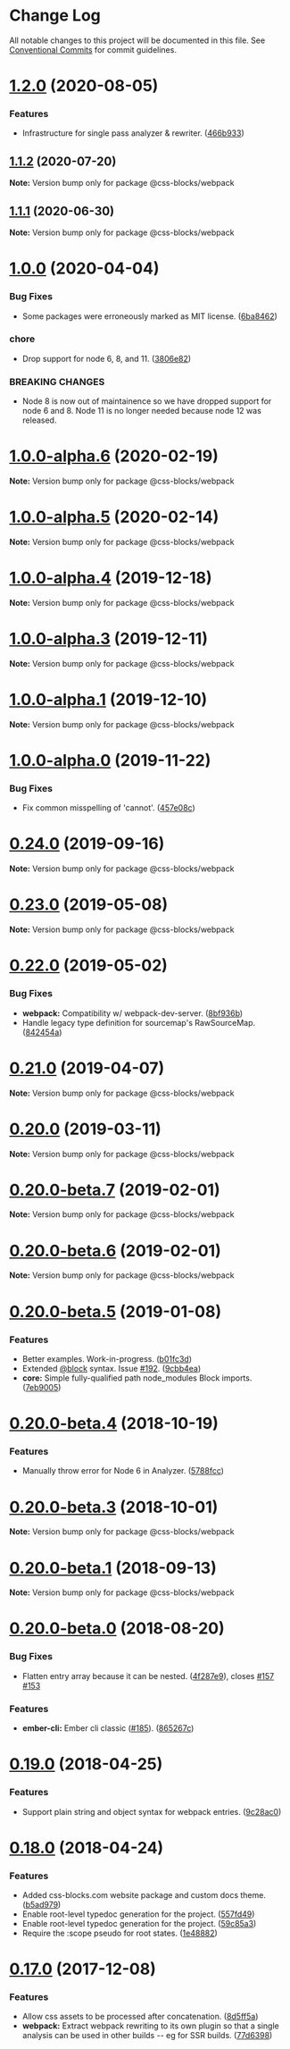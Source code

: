 # Change Log

All notable changes to this project will be documented in this file.
See [Conventional Commits](https://conventionalcommits.org) for commit guidelines.

# [1.2.0](https://github.com/linkedin/css-blocks/tree/master/packages/%40css-blocks/webpack/compare/v1.1.2...v1.2.0) (2020-08-05)


### Features

* Infrastructure for single pass analyzer & rewriter. ([466b933](https://github.com/linkedin/css-blocks/tree/master/packages/%40css-blocks/webpack/commit/466b9336f28c19afb45ba51e39121fed409c3986))





## [1.1.2](https://github.com/linkedin/css-blocks/tree/master/packages/%40css-blocks/webpack/compare/v1.1.1...v1.1.2) (2020-07-20)

**Note:** Version bump only for package @css-blocks/webpack





## [1.1.1](https://github.com/linkedin/css-blocks/tree/master/packages/%40css-blocks/webpack/compare/v1.1.0...v1.1.1) (2020-06-30)

**Note:** Version bump only for package @css-blocks/webpack





# [1.0.0](https://github.com/linkedin/css-blocks/tree/master/packages/%40css-blocks/webpack/compare/v1.0.0-alpha.7...v1.0.0) (2020-04-04)


### Bug Fixes

* Some packages were erroneously marked as MIT license. ([6ba8462](https://github.com/linkedin/css-blocks/tree/master/packages/%40css-blocks/webpack/commit/6ba84624ac5908e4454b4db9e821f12d04d6ab29))


### chore

* Drop support for node 6, 8, and 11. ([3806e82](https://github.com/linkedin/css-blocks/tree/master/packages/%40css-blocks/webpack/commit/3806e82124814fbea99aa47353cd2c171b1f55ec))


### BREAKING CHANGES

* Node 8 is now out of maintainence so we have dropped support for node 6
and 8. Node 11 is no longer needed because node 12 was released.





# [1.0.0-alpha.6](https://github.com/linkedin/css-blocks/tree/master/packages/%40css-blocks/webpack/compare/v1.0.0-alpha.5...v1.0.0-alpha.6) (2020-02-19)

**Note:** Version bump only for package @css-blocks/webpack





# [1.0.0-alpha.5](https://github.com/linkedin/css-blocks/tree/master/packages/%40css-blocks/webpack/compare/v1.0.0-alpha.4...v1.0.0-alpha.5) (2020-02-14)

**Note:** Version bump only for package @css-blocks/webpack





# [1.0.0-alpha.4](https://github.com/linkedin/css-blocks/tree/master/packages/%40css-blocks/webpack/compare/v1.0.0-alpha.3...v1.0.0-alpha.4) (2019-12-18)

**Note:** Version bump only for package @css-blocks/webpack





# [1.0.0-alpha.3](https://github.com/linkedin/css-blocks/tree/master/packages/%40css-blocks/webpack/compare/v1.0.0-alpha.2...v1.0.0-alpha.3) (2019-12-11)

**Note:** Version bump only for package @css-blocks/webpack





# [1.0.0-alpha.1](https://github.com/linkedin/css-blocks/tree/master/packages/%40css-blocks/webpack/compare/v1.0.0-alpha.0...v1.0.0-alpha.1) (2019-12-10)

**Note:** Version bump only for package @css-blocks/webpack





# [1.0.0-alpha.0](https://github.com/linkedin/css-blocks/tree/master/packages/%40css-blocks/webpack/compare/v0.24.0...v1.0.0-alpha.0) (2019-11-22)


### Bug Fixes

* Fix common misspelling of 'cannot'. ([457e08c](https://github.com/linkedin/css-blocks/tree/master/packages/%40css-blocks/webpack/commit/457e08c))





# [0.24.0](https://github.com/linkedin/css-blocks/tree/master/packages/%40css-blocks/webpack/compare/v0.23.2...v0.24.0) (2019-09-16)

**Note:** Version bump only for package @css-blocks/webpack





<a name="0.23.0"></a>
# [0.23.0](https://github.com/linkedin/css-blocks/tree/master/packages/%40css-blocks/webpack/compare/v0.22.0...v0.23.0) (2019-05-08)

**Note:** Version bump only for package @css-blocks/webpack





<a name="0.22.0"></a>
# [0.22.0](https://github.com/linkedin/css-blocks/tree/master/packages/%40css-blocks/webpack/compare/v0.21.0...v0.22.0) (2019-05-02)


### Bug Fixes

* **webpack:** Compatibility w/ webpack-dev-server. ([8bf936b](https://github.com/linkedin/css-blocks/tree/master/packages/%40css-blocks/webpack/commit/8bf936b))
* Handle legacy type definition for sourcemap's RawSourceMap. ([842454a](https://github.com/linkedin/css-blocks/tree/master/packages/%40css-blocks/webpack/commit/842454a))





<a name="0.21.0"></a>
# [0.21.0](https://github.com/linkedin/css-blocks/tree/master/packages/%40css-blocks/webpack/compare/v0.20.0...v0.21.0) (2019-04-07)

**Note:** Version bump only for package @css-blocks/webpack





<a name="0.20.0"></a>
# [0.20.0](https://github.com/linkedin/css-blocks/tree/master/packages/%40css-blocks/webpack/compare/v0.20.0-beta.8...v0.20.0) (2019-03-11)

**Note:** Version bump only for package @css-blocks/webpack





<a name="0.20.0-beta.7"></a>
# [0.20.0-beta.7](https://github.com/linkedin/css-blocks/tree/master/packages/%40css-blocks/webpack/compare/v0.20.0-beta.5...v0.20.0-beta.7) (2019-02-01)

**Note:** Version bump only for package @css-blocks/webpack





<a name="0.20.0-beta.6"></a>
# [0.20.0-beta.6](https://github.com/linkedin/css-blocks/tree/master/packages/%40css-blocks/webpack/compare/v0.20.0-beta.5...v0.20.0-beta.6) (2019-02-01)

**Note:** Version bump only for package @css-blocks/webpack





<a name="0.20.0-beta.5"></a>
# [0.20.0-beta.5](https://github.com/linkedin/css-blocks/tree/master/packages/%40css-blocks/webpack/compare/v0.20.0-beta.4...v0.20.0-beta.5) (2019-01-08)


### Features

* Better examples. Work-in-progress. ([b01fc3d](https://github.com/linkedin/css-blocks/tree/master/packages/%40css-blocks/webpack/commit/b01fc3d))
* Extended [@block](https://github.com/block) syntax. Issue [#192](https://github.com/linkedin/css-blocks/tree/master/packages/%40css-blocks/webpack/issues/192). ([9cbb4ea](https://github.com/linkedin/css-blocks/tree/master/packages/%40css-blocks/webpack/commit/9cbb4ea))
* **core:** Simple fully-qualified path node_modules Block imports. ([7eb9005](https://github.com/linkedin/css-blocks/tree/master/packages/%40css-blocks/webpack/commit/7eb9005))





<a name="0.20.0-beta.4"></a>
# [0.20.0-beta.4](https://github.com/linkedin/css-blocks/compare/v0.20.0-beta.3...v0.20.0-beta.4) (2018-10-19)


### Features

* Manually throw error for Node 6 in Analyzer. ([5788fcc](https://github.com/linkedin/css-blocks/commit/5788fcc))





<a name="0.20.0-beta.3"></a>
# [0.20.0-beta.3](https://github.com/linkedin/css-blocks/compare/v0.20.0-beta.2...v0.20.0-beta.3) (2018-10-01)

**Note:** Version bump only for package @css-blocks/webpack





<a name="0.20.0-beta.1"></a>
# [0.20.0-beta.1](https://github.com/linkedin/css-blocks/compare/v0.20.0-beta.0...v0.20.0-beta.1) (2018-09-13)

**Note:** Version bump only for package @css-blocks/webpack





<a name="0.20.0-beta.0"></a>
# [0.20.0-beta.0](https://github.com/linkedin/css-blocks/compare/v0.19.0...v0.20.0-beta.0) (2018-08-20)


### Bug Fixes

* Flatten entry array because it can be nested. ([4f287e9](https://github.com/linkedin/css-blocks/commit/4f287e9)), closes [#157](https://github.com/linkedin/css-blocks/issues/157) [#153](https://github.com/linkedin/css-blocks/issues/153)


### Features

* **ember-cli:** Ember cli classic ([#185](https://github.com/linkedin/css-blocks/issues/185)). ([865267c](https://github.com/linkedin/css-blocks/commit/865267c))





<a name="0.19.0"></a>
# [0.19.0](https://github.com/linkedin/css-blocks/compare/v0.18.0...v0.19.0) (2018-04-25)


### Features

* Support plain string and object syntax for webpack entries. ([9c28ac0](https://github.com/linkedin/css-blocks/commit/9c28ac0))





<a name="0.18.0"></a>
# [0.18.0](https://github.com/linkedin/css-blocks/compare/0.15.1...0.18.0) (2018-04-24)


### Features

* Added css-blocks.com website package and custom docs theme. ([b5ad979](https://github.com/linkedin/css-blocks/commit/b5ad979))
* Enable root-level typedoc generation for the project. ([557fd49](https://github.com/linkedin/css-blocks/commit/557fd49))
* Enable root-level typedoc generation for the project. ([59c85a3](https://github.com/linkedin/css-blocks/commit/59c85a3))
* Require the :scope pseudo for root states. ([1e48882](https://github.com/linkedin/css-blocks/commit/1e48882))





<a name="0.17.0"></a>
# [0.17.0](https://github.com/linkedin/css-blocks/compare/0.15.1...0.17.0) (2017-12-08)


### Features

* Allow css assets to be processed after concatenation. ([8d5ff5a](https://github.com/linkedin/css-blocks/commit/8d5ff5a))
* **webpack:** Extract webpack rewriting to its own plugin so that a single analysis can be used in other builds -- eg for SSR builds. ([77d6398](https://github.com/linkedin/css-blocks/commit/77d6398))
